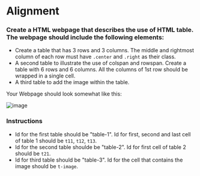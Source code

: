 # Alignment

### Create a HTML webpage that describes the use of HTML table. The webpage should include the following elements:

- Create a table that has 3 rows and 3 columns. The middle and rightmost column of each row must have `.center` and `.right` as their class.
- A second table to illustrate the use of colspan and rowspan. Create a table with 6 rows and 6 columns. All the columns of 1st row should be wrapped in a single cell. 
- A third table to add the image within the table. 

Your Webpage should look somewhat like this:

![image](https://user-images.githubusercontent.com/78348500/217435540-555a8eb0-79a6-4590-90c0-28b620341d42.png)

### Instructions

- Id for the first table should be "table-1". Id for first, second and last cell of table 1 should be `t11`, `t12`, `t13`.
- Id for the second table shoulde be "table-2". Id for first cell of table 2 should be `t21`.
- Id for third table should be "table-3". Id for the cell that contains the image should be `t-image`.
